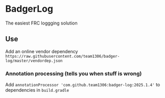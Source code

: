 # BadgerLog

The easiest FRC loggging solution

## Use

Add an online vendor dependency
` https://raw.githubusercontent.com/team1306/badger-log/master/vendordep.json `

### Annotation processing (tells you when stuff is wrong)

Add `annotationProcessor 'com.github.team1306:badger-log:2025.1.4'` to dependencies in `build.gradle`
